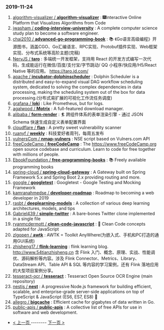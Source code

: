 ### 2019-11-24 
1. [
        algorithm-visualizer /
**algorithm-visualizer**](https://github.com/algorithm-visualizer/algorithm-visualizer) : 🎆Interactive Online Platform that Visualizes Algorithms from Code
1. [
        jwasham /
**coding-interview-university**](https://github.com/jwasham/coding-interview-university) : A complete computer science study plan to become a software engineer.
1. [
        chai2010 /
**advanced-go-programming-book**](https://github.com/chai2010/advanced-go-programming-book) : 📚 《Go语言高级编程》开源图书，涵盖CGO、Go汇编语言、RPC实现、Protobuf插件实现、Web框架实现、分布式系统等高阶主题(完稿)
1. [
        NervJS /
**taro**](https://github.com/NervJS/taro) : 多端统一开发框架，支持用 React 的开发方式编写一次代码，生成能运行在微信/百度/支付宝/字节跳动/ QQ 小程序/快应用/H5/React Native 等的应用。 https://taro.jd.com/
1. [
        apache /
**incubator-dolphinscheduler**](https://github.com/apache/incubator-dolphinscheduler) : Dolphin Scheduler is a distributed and easy-to-expand visual DAG workflow scheduling system, dedicated to solving the complex dependencies in data processing, making the scheduling system out of the box for data processing.(分布式易扩展的可视化工作流任务调度)
1. [
        grafana /
**loki**](https://github.com/grafana/loki) : Like Prometheus, but for logs.
1. [
        agalwood /
**Motrix**](https://github.com/agalwood/Motrix) : A full-featured download manager.
1. [
        alibaba /
**form-render**](https://github.com/alibaba/form-render) : 🏄 跨组件体系的表单渲染引擎 - 通过 JSON Schema 快速生成自定义表单配置界面
1. [
        cloudflare /
**flan**](https://github.com/cloudflare/flan) : A pretty sweet vulnerability scanner
1. [
        ruanyf /
**weekly**](https://github.com/ruanyf/weekly) : 科技爱好者周刊，每周五发布
1. [
        vulnersCom /
**nmap-vulners**](https://github.com/vulnersCom/nmap-vulners) : NSE script based on Vulners.com API
1. [
        freeCodeCamp /
**freeCodeCamp**](https://github.com/freeCodeCamp/freeCodeCamp) : The https://www.freeCodeCamp.org open source codebase and curriculum. Learn to code for free together with millions of people.
1. [
        EbookFoundation /
**free-programming-books**](https://github.com/EbookFoundation/free-programming-books) : 📚 Freely available programming books
1. [
        spring-cloud /
**spring-cloud-gateway**](https://github.com/spring-cloud/spring-cloud-gateway) : A Gateway built on Spring Framework 5.x and Spring Boot 2.x providing routing and more.
1. [
        google /
**googletest**](https://github.com/google/googletest) : Googletest - Google Testing and Mocking Framework
1. [
        kamranahmedse /
**developer-roadmap**](https://github.com/kamranahmedse/developer-roadmap) : Roadmap to becoming a web developer in 2019
1. [
        rasbt /
**deeplearning-models**](https://github.com/rasbt/deeplearning-models) : A collection of various deep learning architectures, models, and tips
1. [
        Gabriel439 /
**simple-twitter**](https://github.com/Gabriel439/simple-twitter) : A bare-bones Twitter clone implemented in a single file
1. [
        ryanmcdermott /
**clean-code-javascript**](https://github.com/ryanmcdermott/clean-code-javascript) : 🛁 Clean Code concepts adapted for JavaScript
1. [
        zlgopen /
**awtk**](https://github.com/zlgopen/awtk) : AWTK = Toolkit AnyWhere(为嵌入式、手机和PC打造的通用GUI系统)
1. [
        zhisheng17 /
**flink-learning**](https://github.com/zhisheng17/flink-learning) : flink learning blog. http://www.54tianzhisheng.cn 含 Flink 入门、概念、原理、实战、性能调优、源码解析等内容。涉及 Flink Connector、Metrics、Library、DataStream API、Table API & SQL 等内容的学习案例，还有 Flink 落地应用的大型项目案例分享。
1. [
        tesseract-ocr /
**tesseract**](https://github.com/tesseract-ocr/tesseract) : Tesseract Open Source OCR Engine (main repository)
1. [
        nestjs /
**nest**](https://github.com/nestjs/nest) : A progressive Node.js framework for building efficient, scalable, and enterprise-grade server-side applications on top of TypeScript & JavaScript (ES6, ES7, ES8) 🚀
1. [
        allegro /
**bigcache**](https://github.com/allegro/bigcache) : Efficient cache for gigabytes of data written in Go.
1. [
        public-apis /
**public-apis**](https://github.com/public-apis/public-apis) : A collective list of free APIs for use in software and web development. 

- [ < 上一页 ](https://github.com/able8/github-trending-daily-record/blob/master/2019-11-23.md) -------- [ 下一页 > ](https://github.com/able8/github-trending-daily-record/blob/master/2019-11-25.md)